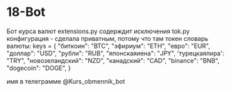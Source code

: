 # 18-Bot
Бот курса валют
extensions.py содерждит исключения
tok.py конфигурация - сделала приватным, потому что там токен
словарь валюты: 
keys = {
    "биткоин": "BTC",
    "эфириум": "ETH",
    "евро": "EUR",
    "доллар": "USD",
    "рубли": "RUB",
    "японскаяиена": "JPY",
    'турецкаялира': "TRY",
    "новозеландский": "NZD",
    "канадский": "CAD",
    "binance": "BNB",
    "dogecoin": "DOGE",
}

имя в телеграмме @Kurs_obmennik_bot
